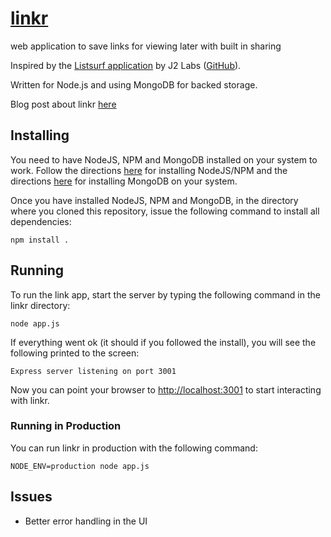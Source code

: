 # [linkr](http://linkr.cc) #

web application to save links for viewing later with built in sharing

Inspired by the [Listsurf application](http://j2labs.tumblr.com/post/6030094019/listsurf-i-like-to-send-emails-i-especially) by J2 Labs ([GitHub](https://github.com/j2labs/listsurf)).

Written for Node.js and using MongoDB for backed storage.

Blog post about linkr [here](http://blog.jpgtransfer.com/post/6220484007/linkr-a-link-saver)

## Installing ##

You need to have NodeJS, NPM and MongoDB installed on your system to work.  Follow the directions [here](https://github.com/joyent/node/wiki/Installation) for installing NodeJS/NPM and the directions [here](http://www.mongodb.org/display/DOCS/Quickstart) for installing MongoDB on your system.

Once you have installed NodeJS, NPM and MongoDB, in the directory where you cloned this repository, issue the following command to install all dependencies:

	npm install .


## Running ##

To run the link app, start the server by typing the following command in the linkr directory:

	node app.js

If everything went ok (it should if you followed the install), you will see the following printed to the screen:

	Express server listening on port 3001

Now you can point your browser to [http://localhost:3001](http://localhost:3001) to start interacting with linkr.

### Running in Production ###

You can run linkr in production with the following command:

	NODE_ENV=production node app.js
	

## Issues ##

- Better error handling in the UI
